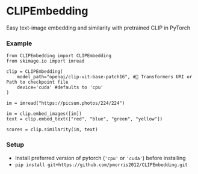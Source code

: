 # CLIPEmbedding
Easy text-image embedding and similarity with pretrained CLIP in PyTorch

### Example

```python3
from CLIPEmbedding import CLIPEmbedding
from skimage.io import imread

clip = CLIPEmbedding(
    model_path="openai/clip-vit-base-patch16", #🤗 Transformers URI or Path to checkpoint file
    device='cuda' #defaults to 'cpu'
)

im = imread("https://picsum.photos/224/224")

im = clip.embed_images([im])
text = clip.embed_text(["red", "blue", "green", "yellow"])

scores = clip.similarity(im, text)
```

### Setup
  - Install preferred version of pytorch (`'cpu'` or `'cuda'`) before installing
  - `pip install git+https://github.com/pmorris2012/CLIPEmbedding.git`
